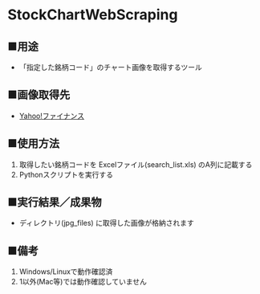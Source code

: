 # StockChartWebScraping

## ■用途
* 「指定した銘柄コード」のチャート画像を取得するツール

## ■画像取得先
* [Yahoo!ファイナンス](https://stocks.finance.yahoo.co.jp/ "画像取得先" )

## ■使用方法
1. 取得したい銘柄コードを Excelファイル(search_list.xls) のA列に記載する  
1. Pythonスクリプトを実行する

## ■実行結果／成果物
* ディレクトリ(jpg_files) に取得した画像が格納されます

## ■備考
1. Windows/Linuxで動作確認済
2. 1以外(Mac等)では動作確認していません
